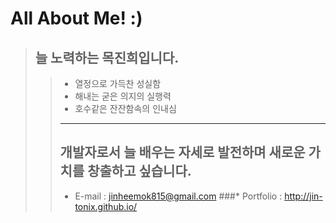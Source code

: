 # All About Me! :)
> ## 늘 노력하는 목진희입니다.
> > * 열정으로 가득찬 성실함
> > * 해내는 굳은 의지의 실행력
> > * 호수같은 잔잔함속의 인내심   
> >__________________
> > 개발자로서 늘 배우는 자세로 발전하며 새로운 가치를 창출하고 싶습니다.
> > ------------------
> > * E-mail : jinheemok815@gmail.com
> > ###* Portfolio : http://jin-tonix.github.io/
